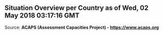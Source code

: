 ## Situation Overview per Country as of Wed, 02 May 2018 03:17:16 GMT

Source: **ACAPS (Assessment Capacities Project) - https://www.acaps.org**